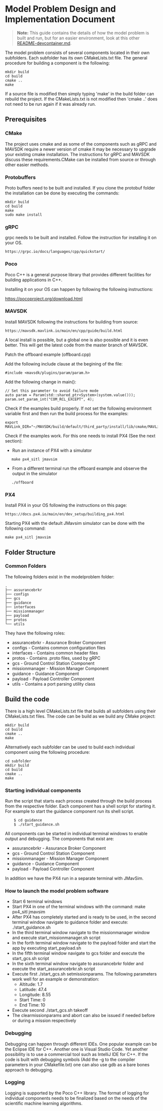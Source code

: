 # Model Problem Design and Implementation Document

> **Note:** This guide contains the details of how the model problem is built and run, but for an easier environment, look at this other [README-devcontainer.md](README-devcontainer.md).

The model problem consists of several components located in their own subfolders.
Each subfolder has its own CMakeLists.txt file.
The general procedure for building a component is the following:

````
mkdir build
cd build
cmake ..
make
````

If a source file is modified then simply typing 'make' in the build folder can rebuild the project.
If the CMakeLists.txt is not modified then 'cmake ..' does not need to be run again if it was already run.


## Prerequisites


### CMake

The project uses cmake and as some of the components such as gRPC and MAVSDK require a newer version of cmake it may be necessary to upgrade your existing cmake installation. The instructions for gRPC and MAVSDK discuss these requirements.CMake can be installed from source or through other easier methods.


### Protobuffers
Proto buffers need to be built and installed.
If you clone the protobuf folder the installation can be done by executing the commands:

````
mkdir build
cd build
make
sudo make install
````

### gRPC
grpc needs to be built and installed.
Follow the instruction for installing it on your OS.

````
https://grpc.io/docs/languages/cpp/quickstart/
````

### Poco

Poco C++ is a general purpose library that provides different facilities for building applications in C++.

Installing it on your OS can happen by following the following instructions:

https://pocoproject.org/download.html


### MAVSDK

Install MAVSDK following the instructions for building from source:

````
https://mavsdk.mavlink.io/main/en/cpp/guide/build.html
````

A local install is possible, but a global one is also possible and it is even better.
This will get the latest code from the master branch of MAVSDK.

Patch the offboard example (offboard.cpp)

Add the following include clause at the begining of the file:
````
#include <mavsdk/plugins/param/param.h>
````

Add the following change in main():

````
// Set this parameter to avoid failure mode
auto param = Param(std::shared_ptr<System>(system.value()));
param.set_param_int("COM_RCL_EXCEPT", 4);

````

Check if the examples build properly.
If not set the following environment variable first and then run the build process for the examples:

````
export MAVLink_DIR="~/MAVSDK/build/default/third_party/install/lib/cmake/MAVLink/"
````

Check if the examples work. For this one needs to install PX4 (See the next section):

- Run an instance of PX4 with a simulator
````
   make px4_sitl jmavsim
````
- From a different terminal run the offboard example and observe the output in the simulator
````
   ./offboard
````


### PX4

Install PX4 in your OS following the instructions on this page:

````
https://docs.px4.io/main/en/dev_setup/building_px4.html
````

Starting PX4 with the default JMavsim simulator can be done with the following command:

````
make px4_sitl jmavsim
````


## Folder Structure

### Common Folders

The following folders exist in the modelproblem folder:

````
.
├── assurancebrkr
├── configs
├── gcs
├── guidance
├── interfaces
├── missionmanager
├── payload
├── protos
└── utils
````

They have the following roles:

  + assurancebrkr - Assurance Broker Component  
  + configs - Contains common configuration files
  + interfaces - Contains common header files
  + protos - Contains .proto files, used by gRPC
  + gcs - Ground Control Station Component
  + missionmanager - Mission Manager Component
  + guidance - Guidance Component
  + payload - Payload Controller Component
  + utils - Contains a port parsing utility class



## Build the code

There is a high level CMakeLists.txt file that builds all subfolders using their CMakeLists.txt files.
The code can be build as we build any CMake project:
````
mkdir build
cd build
cmake ..
make
````
Alternatively each subfolder can be used to build each individual component using the following procedure:
````
cd subfolder
mkdir build
cd build
cmake ..
make
````

### Starting individual components

Run the script that starts each process created through the build process from the respective folder.
Each component has a shell script for starting it.
For example to start the guidance component run its shell script.

````
    $ cd guidance
    $ ./start_guidance.sh
````

All components can be started in individual terminal windows to enable output and debugging.
The components that exist are:

  + assurancebrkr - Assurance Broker Component
  + gcs - Ground Control Station Component
  + missionmanager - Mission Manager Component
  + guidance - Guidance Component
  + payload - Payload Controller Component


In addition we have the PX4 run in a separate terminal with JMavSim.

### How to launch the model problem software


  + Start 6 terminal windows
  + Start PX4 in one of the terminal windows with the command: make px4_sitl jmavsim
  + After PX4 has completely started and is ready to be used, in the second terminal window navigate to guidance folder and execute: ./start_guidance.sh
  + In the third terminal window navigate to the missionmanager window and execute start_missionmanager.sh script   
  + In the forth terminal window navigate to the payload folder and start the app by executing start_payload.sh
  + In the fifth terminal window navigate to gcs folder and execute the start_gcs.sh script
  + In the sixth terminal window navigate to assurancebrkr folder and execute the start_assurancebrkr.sh script
  + Execute first ./start_gcs.sh setmissionparams. The following parameters work well for an example or demonstration:
      + Altitude: 1.7
      + Latitude: 47.4
      + Longitude: 8.55
      + Start Time: 0
      + End Time: 10
  + Execute second ./start_gcs.sh takeoff
  + The clearmissionparams and abort can also be issued if needed before or during a mission respectively


### Debugging

Debugging can happen through different IDEs.
One popular example can be the Eclipse IDE for C++.
Another one is Visual Studio Code.
Yet another possibility is to use a commercial tool such as IntelliJ IDE for C++.
If the code is built with debugging symbols (Add the -g to the compiler parameters in your CMakefile.txt) one can also use gdb as a bare bones approach to debugging.


### Logging
Logging is supported by the Poco C++ library.
The format of logging for individual components needs to be finalized based on the needs of the scientific machine learning algorithms.



